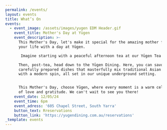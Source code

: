 ```yaml
---
permalink: /events/
layout: events
title: What’s On
events:
  - event_image: /assets/images/yugen EDM Header.gif
    event_title: Mother's Day at Yūgen
    event_description: >-
      This Mother's Day, let's make it special for the amazing mother figure in
      your life with a day at Yūgen.

       Imagine starting with a peaceful afternoon tea at our Yūgen Tea Bar, where we serve a variety of premium teas, tempting sweet and savory bites, and even some bubbly Champagne. 

      Then, post-tea, head down to the Yūgen Dining. Here, you can savour our
      carefully prepared dishes that masterfully mix traditional Asian tastes
      with a modern spin, all set in our unique underground setting. 


      This Mother's Day, choose Yūgen, where every moment is a warm celebration
      of love and gratitude. We can't wait to see you there!
    event_date: 12/05/24
    event_time: 6pm
    event_adress: '605 Chapel Street, South Yarra'
    button_text: Rreservations
    button_link: 'https://yugendining.com.au/reservations'
_template: events
---
```


